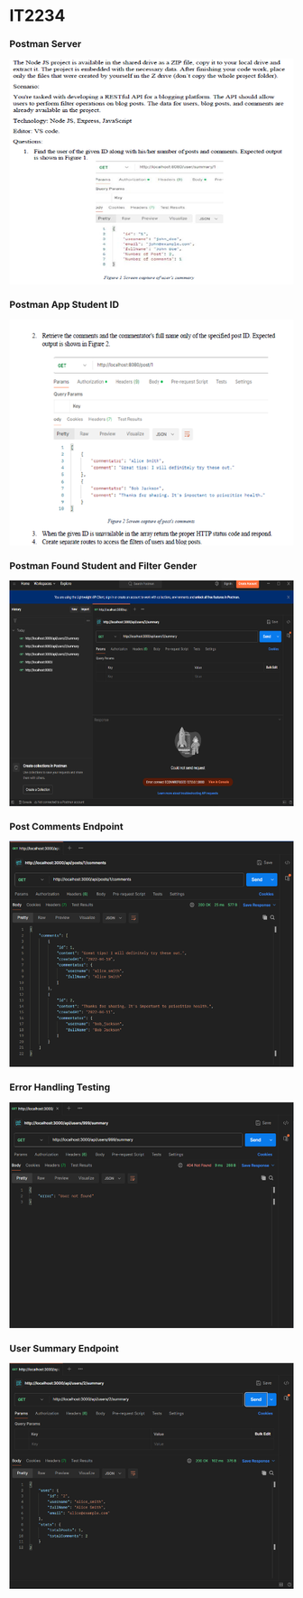 # IT2234

### Postman Server
<img src="1.png" alt="postmanServer" width="800" height="400">

### Postman App Student ID
<img src="2.png" alt="postmanAppStuid" width="800" height="400">

### Postman Found Student and Filter Gender
<img src="3.png" alt="postmanFoundStudent" width="800" height="400">

### Post Comments Endpoint
<img src="Post Comments Endpoint.png" alt="postComments" width="800" height="400">

### Error Handling Testing
<img src="Testing Error Handling.png" alt="errorHandling" width="800" height="400">

### User Summary Endpoint
<img src="User Summary Endpoint.png" alt="userSummary" width="800" height="400">
